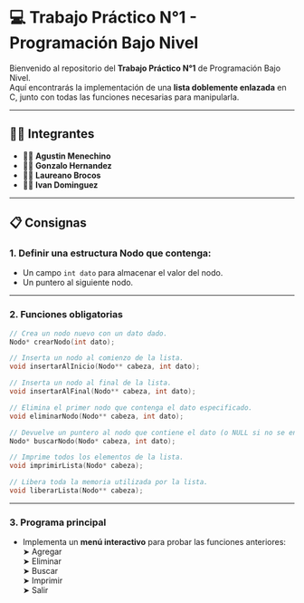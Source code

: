 # 💻 Trabajo Práctico N°1 - Programación Bajo Nivel

Bienvenido al repositorio del **Trabajo Práctico N°1** de Programación Bajo Nivel.  
Aquí encontrarás la implementación de una **lista doblemente enlazada** en C, junto con todas las funciones necesarias para manipularla.

---
## 👨‍💻 Integrantes

- 🦸‍♂️ **Agustin Menechino**
- 🦸‍♂️ **Gonzalo Hernandez**
- 🦸‍♂️ **Laureano Brocos**
- 🦸‍♂️ **Ivan Dominguez**

---
## 📋 Consignas

### 1. Definir una estructura Nodo que contenga:
- Un campo `int dato` para almacenar el valor del nodo.
- Un puntero al siguiente nodo.

---

### 2. Funciones obligatorias

```c
// Crea un nodo nuevo con un dato dado.
Nodo* crearNodo(int dato);

// Inserta un nodo al comienzo de la lista.
void insertarAlInicio(Nodo** cabeza, int dato);

// Inserta un nodo al final de la lista.
void insertarAlFinal(Nodo** cabeza, int dato);

// Elimina el primer nodo que contenga el dato especificado.
void eliminarNodo(Nodo** cabeza, int dato);

// Devuelve un puntero al nodo que contiene el dato (o NULL si no se encuentra).
Nodo* buscarNodo(Nodo* cabeza, int dato);

// Imprime todos los elementos de la lista.
void imprimirLista(Nodo* cabeza);

// Libera toda la memoria utilizada por la lista.
void liberarLista(Nodo** cabeza);
```

---

### 3. Programa principal

- Implementa un **menú interactivo** para probar las funciones anteriores:  
  ➤ Agregar  
  ➤ Eliminar  
  ➤ Buscar  
  ➤ Imprimir  
  ➤ Salir


